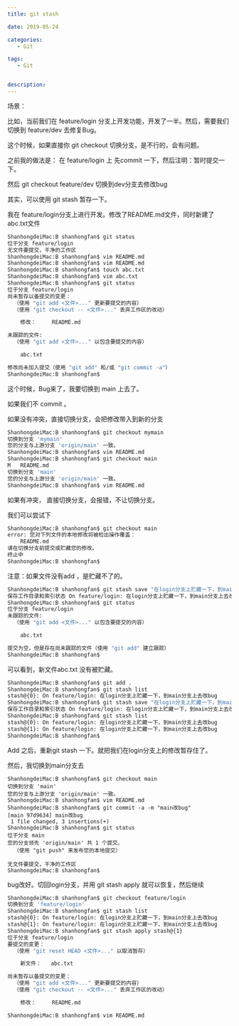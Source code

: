 ```yaml
---
title: git stash

date: 2019-05-24

categories: 
   - Git

tags: 
   - Git 


description: ​
---
```


场景：

比如，当前我们在 feature/login 分支上开发功能，开发了一半。然后，需要我们切换到 feature/dev 去修复Bug。

这个时候，如果直接你 git checkout 切换分支，是不行的，会有问题。

之前我的做法是： 在  feature/login 上 先commit 一下，然后注明：暂时提交一下。

然后 git checkout feature/dev 切换到dev分支去修改bug



其实，可以使用  git stash 暂存一下。



我在 feature/login分支上进行开发。修改了README.md文件，同时新建了 abc.txt文件

```bash
ShanhongdeiMac:B shanhongfan$ git status
位于分支 feature/login
无文件要提交，干净的工作区
ShanhongdeiMac:B shanhongfan$ vim README.md 
ShanhongdeiMac:B shanhongfan$ vim README.md 
ShanhongdeiMac:B shanhongfan$ touch abc.txt
ShanhongdeiMac:B shanhongfan$ vim abc.txt 
ShanhongdeiMac:B shanhongfan$ git status
位于分支 feature/login
尚未暂存以备提交的变更：
  （使用 "git add <文件>..." 更新要提交的内容）
  （使用 "git checkout -- <文件>..." 丢弃工作区的改动）

	修改：     README.md

未跟踪的文件:
  （使用 "git add <文件>..." 以包含要提交的内容）

	abc.txt

修改尚未加入提交（使用 "git add" 和/或 "git commit -a"）
ShanhongdeiMac:B shanhongfan$ 
```



这个时候，Bug来了，我要切换到 main 上去了。

如果我们不 commit 。

如果没有冲突，直接切换分支，会把修改带入到新的分支

```bash
ShanhongdeiMac:B shanhongfan$ git checkout mymain
切换到分支 'mymain'
您的分支与上游分支 'origin/main' 一致。
ShanhongdeiMac:B shanhongfan$ vim README.md 
ShanhongdeiMac:B shanhongfan$ git checkout main
M	README.md
切换到分支 'main'
您的分支与上游分支 'origin/main' 一致。
ShanhongdeiMac:B shanhongfan$ vim README.md 
```



如果有冲突，    直接切换分支，会报错，不让切换分支。

我们可以尝试下

```bash
ShanhongdeiMac:B shanhongfan$ git checkout main
error: 您对下列文件的本地修改将被检出操作覆盖：
	README.md
请在切换分支前提交或贮藏您的修改。
终止中
ShanhongdeiMac:B shanhongfan$ 
```



注意：如果文件没有add ，是贮藏不了的。

```bash
ShanhongdeiMac:B shanhongfan$ git stash save "在login分支上贮藏一下，到main分支上去改bug"
保存工作目录和索引状态 On feature/login: 在login分支上贮藏一下，到main分支上去改bug
ShanhongdeiMac:B shanhongfan$ git status
位于分支 feature/login
未跟踪的文件:
  （使用 "git add <文件>..." 以包含要提交的内容）

	abc.txt

提交为空，但是存在尚未跟踪的文件（使用 "git add" 建立跟踪）
ShanhongdeiMac:B shanhongfan$ 
```

可以看到，新文件abc.txt 没有被贮藏。

```bash
ShanhongdeiMac:B shanhongfan$ git add .
ShanhongdeiMac:B shanhongfan$ git stash list
stash@{0}: On feature/login: 在login分支上贮藏一下，到main分支上去改bug
ShanhongdeiMac:B shanhongfan$ git stash save "在login分支上贮藏一下，到main分支上去改bug"
保存工作目录和索引状态 On feature/login: 在login分支上贮藏一下，到main分支上去改bug
ShanhongdeiMac:B shanhongfan$ git stash list
stash@{0}: On feature/login: 在login分支上贮藏一下，到main分支上去改bug
stash@{1}: On feature/login: 在login分支上贮藏一下，到main分支上去改bug
ShanhongdeiMac:B shanhongfan$ 
```

Add 之后，重新git stash 一下。就把我们在login分支上的修改暂存住了。

然后，我切换到main分支去

```
ShanhongdeiMac:B shanhongfan$ git checkout main
切换到分支 'main'
您的分支与上游分支 'origin/main' 一致。
ShanhongdeiMac:B shanhongfan$ vim README.md 
ShanhongdeiMac:B shanhongfan$ git commit -a -m "main改bug"
[main 97d9634] main改bug
 1 file changed, 3 insertions(+)
ShanhongdeiMac:B shanhongfan$ git status
位于分支 main
您的分支领先 'origin/main' 共 1 个提交。
  （使用 "git push" 来发布您的本地提交）

无文件要提交，干净的工作区
ShanhongdeiMac:B shanhongfan$ 
```



bug改好。切回login分支，并用 git stash apply 就可以恢复，然后继续

```bash
ShanhongdeiMac:B shanhongfan$ git checkout feature/login
切换到分支 'feature/login'
ShanhongdeiMac:B shanhongfan$ git stash list
stash@{0}: On feature/login: 在login分支上贮藏一下，到main分支上去改bug
stash@{1}: On feature/login: 在login分支上贮藏一下，到main分支上去改bug
ShanhongdeiMac:B shanhongfan$ git stash apply stash@{1}
位于分支 feature/login
要提交的变更：
  （使用 "git reset HEAD <文件>..." 以取消暂存）

	新文件：   abc.txt

尚未暂存以备提交的变更：
  （使用 "git add <文件>..." 更新要提交的内容）
  （使用 "git checkout -- <文件>..." 丢弃工作区的改动）

	修改：     README.md

ShanhongdeiMac:B shanhongfan$ vim README.md 
```

